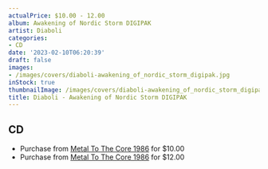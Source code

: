 ```yaml
---
actualPrice: $10.00 - 12.00
album: Awakening of Nordic Storm DIGIPAK
artist: Diaboli
categories:
- CD
date: '2023-02-10T06:20:39'
draft: false
images:
- /images/covers/diaboli-awakening_of_nordic_storm_digipak.jpg
inStock: true
thumbnailImage: /images/covers/diaboli-awakening_of_nordic_storm_digipak-thumb.jpg
title: Diaboli - Awakening of Nordic Storm DIGIPAK
---
```


## CD
* Purchase from [Metal To The Core 1986](https://metaltothecore1986.com/shop/diaboli-awakening-of-nordic-storm-digipak-cd/) for $10.00
* Purchase from [Metal To The Core 1986](https://metaltothecore1986.com/shop/diaboli-awakening-of-nordic-storm-digipak-cd-2/) for $12.00
